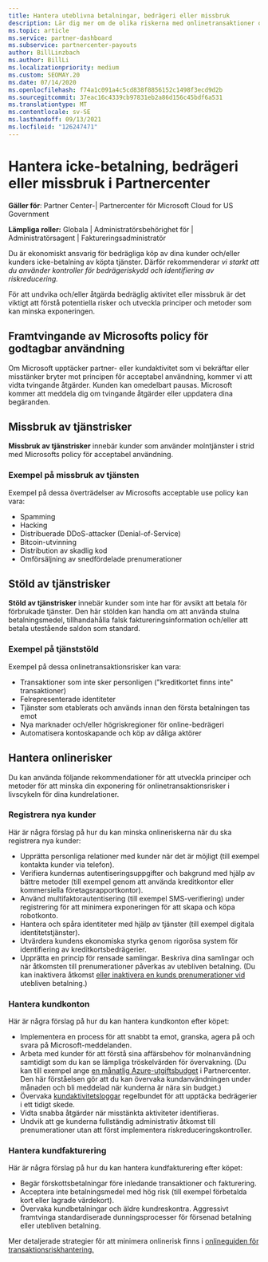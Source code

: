 ```yaml
---
title: Hantera uteblivna betalningar, bedrägeri eller missbruk
description: Lär dig mer om de olika riskerna med onlinetransaktioner och metodtipsen för att hantera och minska riskerna i Partnercenter.
ms.topic: article
ms.service: partner-dashboard
ms.subservice: partnercenter-payouts
author: BillLinzbach
ms.author: BillLi
ms.localizationpriority: medium
ms.custom: SEOMAY.20
ms.date: 07/14/2020
ms.openlocfilehash: f74a1c091a4c5cd838f8856152c1498f3ecd9d2b
ms.sourcegitcommit: 37eac16c4339cb97831eb2a86d156c45bdf6a531
ms.translationtype: MT
ms.contentlocale: sv-SE
ms.lasthandoff: 09/13/2021
ms.locfileid: "126247471"
---
```

# <a name="managing-non-payment-fraud-or-misuse-in-partner-center"></a>Hantera icke-betalning, bedrägeri eller missbruk i Partnercenter

**Gäller för**: Partner Center-| Partnercenter för Microsoft Cloud for US Government

**Lämpliga roller:** Globala | Administratörsbehörighet för | Administratörsagent | Faktureringsadministratör

Du är ekonomiskt ansvarig för bedrägliga köp av dina kunder och/eller kunders icke-betalning av köpta tjänster. Därför rekommenderar *vi starkt att du använder kontroller för bedrägeriskydd och identifiering av riskreducering.*

För att undvika och/eller åtgärda bedräglig aktivitet eller missbruk är det viktigt att förstå potentiella risker och utveckla principer och metoder som kan minska exponeringen.

## <a name="enforcement-of-microsoft-acceptable-use-policy"></a>Framtvingande av Microsofts policy för godtagbar användning

Om Microsoft upptäcker partner- eller kundaktivitet som vi bekräftar eller misstänker bryter mot principen för acceptabel användning, kommer vi att vidta tvingande åtgärder. Kunden kan omedelbart pausas. Microsoft kommer att meddela dig om tvingande åtgärder eller uppdatera dina begäranden.

## <a name="abuse-of-service-risks"></a>Missbruk av tjänstrisker

**Missbruk av tjänstrisker** innebär kunder som använder molntjänster i strid med Microsofts policy för acceptabel användning.

### <a name="examples-of-abuse-of-service"></a>Exempel på missbruk av tjänsten

Exempel på dessa överträdelser av Microsofts acceptable use policy kan vara:

- Spamming
- Hacking
- Distribuerade DDoS-attacker (Denial-of-Service)
- Bitcoin-utvinning
- Distribution av skadlig kod
- Omförsäljning av snedfördelade prenumerationer

## <a name="theft-of-service-risks"></a>Stöld av tjänstrisker

**Stöld av tjänstrisker** innebär kunder som inte har för avsikt att betala för förbrukade tjänster. Den här stölden kan handla om att använda stulna betalningsmedel, tillhandahålla falsk faktureringsinformation och/eller att betala utestående saldon som standard.

### <a name="examples-of-service-theft"></a>Exempel på tjänststöld

Exempel på dessa onlinetransaktionsrisker kan vara:

- Transaktioner som inte sker personligen ("kreditkortet finns inte" transaktioner)
- Felrepresenterade identiteter
- Tjänster som etablerats och används innan den första betalningen tas emot
- Nya marknader och/eller högriskregioner för online-bedrägeri
- Automatisera kontoskapande och köp av dåliga aktörer

## <a name="managing-online-risk"></a>Hantera onlinerisker

Du kan använda följande rekommendationer för att utveckla principer och metoder för att minska din exponering för onlinetransaktionsrisker i livscykeln för dina kundrelationer.

### <a name="onboarding-new-customers"></a>Registrera nya kunder

Här är några förslag på hur du kan minska onlineriskerna när du ska registrera nya kunder:

- Upprätta personliga relationer med kunder när det är möjligt (till exempel kontakta kunder via telefon).
- Verifiera kundernas autentiseringsuppgifter och bakgrund med hjälp av bättre metoder (till exempel genom att använda kreditkontor eller kommersiella företagsrapportkontor).
- Använd multifaktorautentisering (till exempel SMS-verifiering) under registrering för att minimera exponeringen för att skapa och köpa robotkonto.
- Hantera och spåra identiteter med hjälp av tjänster (till exempel digitala identitetstjänster).
- Utvärdera kundens ekonomiska styrka genom rigorösa system för identifiering av kreditkortsbedrägerier.
- Upprätta en princip för rensade samlingar. Beskriva dina samlingar och när åtkomsten till prenumerationer påverkas av utebliven betalning. (Du kan inaktivera åtkomst [eller inaktivera en kunds prenumerationer vid](create-a-new-subscription.md#suspend-a-subscription) utebliven betalning.)

### <a name="managing-customer-accounts"></a>Hantera kundkonton

Här är några förslag på hur du kan hantera kundkonton efter köpet:

- Implementera en process för att snabbt ta emot, granska, agera på och svara på Microsoft-meddelanden.
- Arbeta med kunder för att förstå sina affärsbehov för molnanvändning samtidigt som du kan se lämpliga tröskelvärden för övervakning. (Du kan till exempel ange [en månatlig Azure-utgiftsbudget](set-an-azure-spending-budget-for-your-customers.md) i Partnercenter. Den här förståelsen gör att du kan övervaka kundanvändningen under månaden och bli meddelad när kunderna är nära sin budget.)
- Övervaka [kundaktivitetsloggar](activity-logs.md) regelbundet för att upptäcka bedrägerier i ett tidigt skede.
- Vidta snabba åtgärder när misstänkta aktiviteter identifieras.
- Undvik att ge kunderna fullständig administrativ åtkomst till prenumerationer utan att först implementera riskreduceringskontroller.

### <a name="managing-customer-billing"></a>Hantera kundfakturering

Här är några förslag på hur du kan hantera kundfakturering efter köpet:

- Begär förskottsbetalningar före inledande transaktioner och fakturering.
- Acceptera inte betalningsmedel med hög risk (till exempel förbetalda kort eller lagrade värdekort).
- Övervaka kundbetalningar och äldre kundreskontra. Aggressivt framtvinga standardiserade dunningsprocesser för försenad betalning eller utebliven betalning.

Mer detaljerade strategier för att minimera onlinerisk finns i [onlineguiden för transaktionsriskhantering.](https://query.prod.cms.rt.microsoft.com/cms/api/am/binary/RE4Bhtt)

